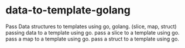 # data-to-template-golang
Pass Data structures to templates using go, golang. (slice, map, struct)
passing data to a template using go.
pass a slice to a template using go.
pass a map to a template using go.
pass a struct to a template using go.
